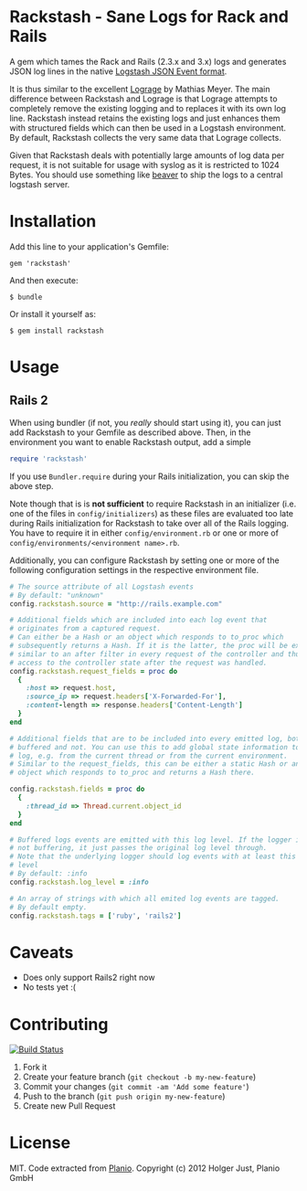 # Rackstash - Sane Logs for Rack and Rails

A gem which tames the Rack and Rails (2.3.x and 3.x) logs and generates JSON
log lines in the native [Logstash JSON Event format](http://logstash.net).

It is thus similar to the excellent
[Lograge](https://github.com/roidrage/lograge) by Mathias Meyer. The main
difference between Rackstash and Lograge is that Lograge attempts to
completely remove the existing logging and to replaces it with its own log
line. Rackstash instead retains the existing logs and just enhances them with
structured fields which can then be used in a Logstash environment. By
default, Rackstash collects the very same data that Lograge collects.

Given that Rackstash deals with potentially large amounts of log data per
request, it is not suitable for usage with syslog as it is restricted to 1024
Bytes. You should use something like
[beaver](https://github.com/josegonzalez/beaver) to ship the logs to a central
logstash server.

# Installation

Add this line to your application's Gemfile:

    gem 'rackstash'

And then execute:

    $ bundle

Or install it yourself as:

    $ gem install rackstash

# Usage

## Rails 2

When using bundler (if not, you *really* should start using it), you can just
add Rackstash to your Gemfile as described above. Then, in the environment
you want to enable Rackstash output, add a simple

```ruby
require 'rackstash'
```

If you use `Bundler.require` during your Rails initialization, you can skip
the above step.

Note though that is is **not sufficient** to require Rackstash
in an initializer (i.e. one of the files in `config/initializers`) as these
files are evaluated too late during Rails initialization for Rackstash to
take over all of the Rails logging. You have to require it in either
`config/environment.rb` or one or more of
`config/environments/<environment name>.rb`.

Additionally, you can configure Rackstash by setting one or more of the
following configuration settings in the respective environment file.

```ruby
# The source attribute of all Logstash events
# By default: "unknown"
config.rackstash.source = "http://rails.example.com"

# Additional fields which are included into each log event that
# originates from a captured request.
# Can either be a Hash or an object which responds to to_proc which
# subsequently returns a Hash. If it is the latter, the proc will be exceuted
# similar to an after filter in every request of the controller and thus has
# access to the controller state after the request was handled.
config.rackstash.request_fields = proc do
  {
    :host => request.host,
    :source_ip => request.headers['X-Forwarded-For'],
    :content-length => response.headers['Content-Length']
  }
end

# Additional fields that are to be included into every emitted log, both
# buffered and not. You can use this to add global state information to the
# log, e.g. from the current thread or from the current environment.
# Similar to the request_fields, this can be either a static Hash or an
# object which responds to to_proc and returns a Hash there.

config.rackstash.fields = proc do
  {
    :thread_id => Thread.current.object_id
  }
end

# Buffered logs events are emitted with this log level. If the logger is
# not buffering, it just passes the original log level through.
# Note that the underlying logger should log events with at least this log
# level
# By default: :info
config.rackstash.log_level = :info

# An array of strings with which all emited log events are tagged.
# By default empty.
config.rackstash.tags = ['ruby', 'rails2']
```

# Caveats

* Does only support Rails2 right now
* No tests yet :(

# Contributing

[![Build Status](https://secure.travis-ci.org/planio-gmbh/rackstash.png?branch=master)](https://travis-ci.org/planio-gmbh/rackstash)

1. Fork it
2. Create your feature branch (`git checkout -b my-new-feature`)
3. Commit your changes (`git commit -am 'Add some feature'`)
4. Push to the branch (`git push origin my-new-feature`)
5. Create new Pull Request

# License

MIT. Code extracted from [Planio](http://plan.io).
Copyright (c) 2012 Holger Just, Planio GmbH